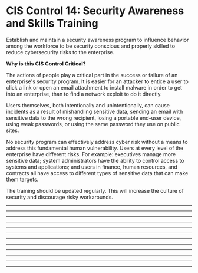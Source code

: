 # CIS Control 14: Security Awareness and Skills Training

Establish and maintain a security awareness program to influence
behavior among the workforce to be security conscious and properly
skilled to reduce cybersecurity risks to the enterprise.

**Why is this CIS Control Critical?**

The actions of people play a critical part in the success or failure of
an enterprise's security program. It is easier for an attacker to entice
a user to click a link or open an email attachment to install malware in
order to get into an enterprise, than to find a network exploit to do it
directly.

Users themselves, both intentionally and unintentionally, can cause
incidents as a result of mishandling sensitive data, sending an email
with sensitive data to the wrong recipient, losing a portable end-user
device, using weak passwords, or using the same password they use on
public sites.

No security program can effectively address cyber risk without a means
to address this fundamental human vulnerability. Users at every level of
the enterprise have different risks. For example: executives manage more
sensitive data; system administrators have the ability to control access
to systems and applications; and users in finance, human resources, and
contracts all have access to different types of sensitive data that can
make them targets.

The training should be updated regularly. This will increase the culture
of security and discourage risky workarounds.

----------------------------------------------------------------------------
----------------------------------------------------------------------------
----------------------------------------------------------------------------
----------------------------------------------------------------------------
----------------------------------------------------------------------------
----------------------------------------------------------------------------
----------------------------------------------------------------------------
----------------------------------------------------------------------------
----------------------------------------------------------------------------
----------------------------------------------------------------------------
----------------------------------------------------------------------------
----------------------------------------------------------------------------
